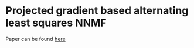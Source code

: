 # Projected gradient based alternating least squares NNMF

Paper can be found <a href = "https://www.csie.ntu.edu.tw/~cjlin/papers/pgradnmf.pdf">here</a>
